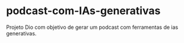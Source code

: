 # podcast-com-IAs-generativas
Projeto Dio com objetivo de gerar um podcast com ferramentas de  ias generativas.
